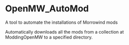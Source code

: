 # OpenMW_AutoMod
A tool to automate the installations of Morrowind mods

Automatically downloads all the mods from a collection at ModdingOpenMW to a specified directory.
